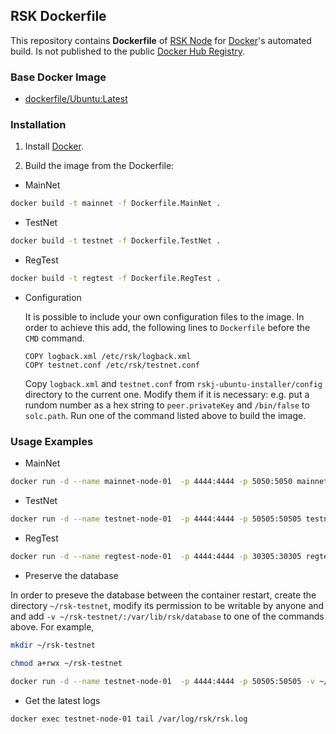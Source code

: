 ## RSK Dockerfile

This repository contains **Dockerfile** of [RSK Node](http://www.rsk.co/) for [Docker](https://www.docker.com/)'s automated build. Is not published to the public [Docker Hub Registry](https://registry.hub.docker.com/).


### Base Docker Image

* [dockerfile/Ubuntu:Latest](https://hub.docker.com/_/ubuntu/)


### Installation

1. Install [Docker](https://docs.docker.com/engine/installation/).

2. Build the image from the Dockerfile:
  * MainNet

  ```bash
  docker build -t mainnet -f Dockerfile.MainNet .
  ```
  
  * TestNet

  ```bash
  docker build -t testnet -f Dockerfile.TestNet .
  ```

  * RegTest

  ```bash
  docker build -t regtest -f Dockerfile.RegTest .
  ```

  * Configuration
    
    It is possible to include your own configuration files to the image.
    In order to achieve this add, the following lines to `Dockerfile` before the `CMD` command.

    ```
    COPY logback.xml /etc/rsk/logback.xml
    COPY testnet.conf /etc/rsk/testnet.conf
    ```    
   
    Copy `logback.xml` and `testnet.conf` from `rskj-ubuntu-installer/config` directory to the current one. Modify them if it is necessary: e.g. put a rundom number as a hex string to `peer.privateKey` and `/bin/false` to `solc.path`. Run one of the command listed above to build the image.

### Usage Examples
* MainNet

```bash
docker run -d --name mainnet-node-01  -p 4444:4444 -p 5050:5050 mainnet
```
* TestNet

```bash
docker run -d --name testnet-node-01  -p 4444:4444 -p 50505:50505 testnet
```
* RegTest

```bash
docker run -d --name regtest-node-01  -p 4444:4444 -p 30305:30305 regtest
```

* Preserve the database

In order to preseve the database between the container restart, create the directory `~/rsk-testnet`, modify its permission to be writable by anyone and and add `-v ~/rsk-testnet/:/var/lib/rsk/database` to one of the commands above. For example,

```bash
mkdir ~/rsk-testnet

chmod a+rwx ~/rsk-testnet

docker run -d --name testnet-node-01  -p 4444:4444 -p 50505:50505 -v ~/rsk-testnet/:/var/lib/rsk/database testnet
```

* Get the latest logs

```bash
docker exec testnet-node-01 tail /var/log/rsk/rsk.log
```
